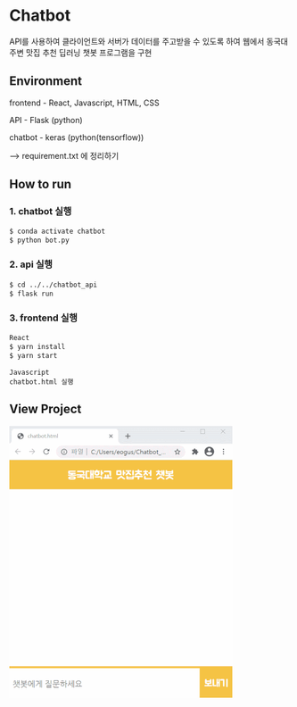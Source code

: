 # Chatbot
API를 사용하여 클라이언트와 서버가 데이터를 주고받을 수 있도록 하여 웹에서 동국대 주변 맛집 추천 딥러닝 챗봇 프로그램을 구현 

## Environment

frontend - React, Javascript, HTML, CSS

API - Flask (python)

chatbot - keras (python(tensorflow))

--> requirement.txt 에 정리하기

## How to run

### 1. chatbot 실행
```
$ conda activate chatbot  
$ python bot.py  
```
### 2. api 실행
```
$ cd ../../chatbot_api  
$ flask run 
```
### 3. frontend 실행
```
React
$ yarn install     
$ yarn start
```
```
Javascript
chatbot.html 실행
```

## View Project
 ![View](./view/chatbot_play.gif)
